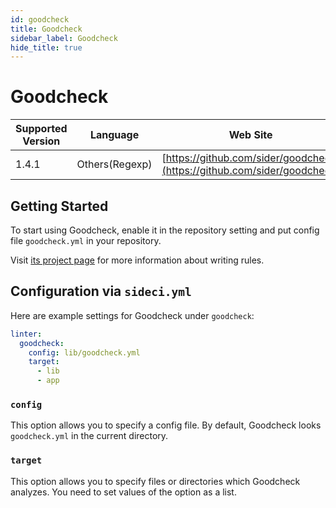 ```yaml
---
id: goodcheck
title: Goodcheck
sidebar_label: Goodcheck
hide_title: true
---
```


# Goodcheck

| Supported Version | Language | Web Site |
| ----------------- | -------- | -------- |
| 1.4.1 | Others(Regexp) | [https://github.com/sider/goodcheck](https://github.com/sider/goodcheck) |

## Getting Started

To start using Goodcheck, enable it in the repository setting and put config file `goodcheck.yml` in your repository.

Visit [its project page](https://github.com/sider/goodcheck#goodcheckyml) for more information about writing rules.

## Configuration via `sideci.yml`

Here are example settings for Goodcheck under `goodcheck`:

```yaml:sideci.yml
linter:
  goodcheck:
    config: lib/goodcheck.yml
    target:
      - lib
      - app
```

### `config`

This option allows you to specify a config file. By default, Goodcheck looks `goodcheck.yml` in the current directory.

### `target`

This option allows you to specify files or directories which Goodcheck analyzes. You need to set values of the option as a list.

